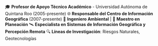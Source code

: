 🎓 **Profesor de Apoyo Técnico Académico** - Universidad Autónoma de Quintana Roo (2005-presente)
🌐 **Responsable del Centro de Información Geográfica** (2007-presente)
🌿 **Ingeniero Ambiental** | 📐 **Maestro en Planeación**
🛰️ **Especialista en Sistemas de Información Geográfica y Percepción Remota**
🔍 **Líneas de Investigación**: Riesgos Naturales, Geotecnologías
